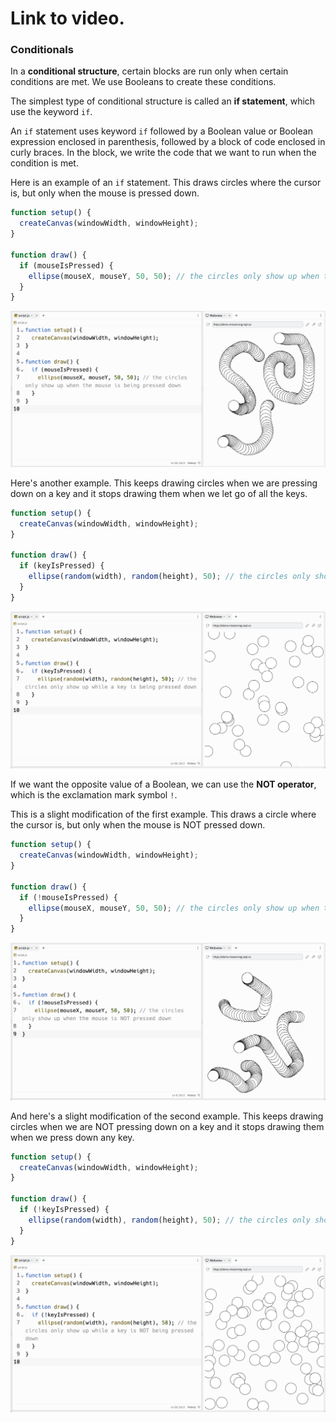# Link to video.

### Conditionals

In a **conditional structure**, certain blocks are run only when certain conditions are met. We use Booleans to create these conditions.

The simplest type of conditional structure is called an **if statement**, which use the keyword `if`.

An `if` statement uses keyword `if` followed by a Boolean value or Boolean expression enclosed in parenthesis, followed by a block of code enclosed in curly braces. In the block, we write the code that we want to run when the condition is met. 

Here is an example of an `if` statement. This draws circles where the cursor is, but only when the mouse is pressed down.

```js
function setup() {
  createCanvas(windowWidth, windowHeight);
}

function draw() {
  if (mouseIsPressed) { 
    ellipse(mouseX, mouseY, 50, 50); // the circles only show up when the mouse is being pressed down
  }
}
```

![](../../Images/Conditional__1.png)

Here's another example. This keeps drawing circles when we are pressing down on a key and it stops drawing them when we let go of all the keys.

```js
function setup() {
  createCanvas(windowWidth, windowHeight);
}

function draw() {
  if (keyIsPressed) { 
    ellipse(random(width), random(height), 50); // the circles only show up while a key is being pressed down
  }
}
```

![](../../Images/Conditional__2.png)


If we want the opposite value of a Boolean, we can use the **NOT operator**, which is the exclamation mark symbol `!`.

This is a slight modification of the first example. This draws a circle where the cursor is, but only when the mouse is NOT pressed down.

```js
function setup() {
  createCanvas(windowWidth, windowHeight);
}

function draw() {
  if (!mouseIsPressed) { 
    ellipse(mouseX, mouseY, 50, 50); // the circles only show up when the mouse is NOT pressed down
  }
}
```

![](../../Images/Conditional__3.png)

And here's a slight modification of the second example. This keeps drawing circles when we are NOT pressing down on a key and it stops drawing them when we press down any key.

```js
function setup() {
  createCanvas(windowWidth, windowHeight);
}

function draw() {
  if (!keyIsPressed) { 
    ellipse(random(width), random(height), 50); // the circles only show up while a key is NOT being pressed down
  }
}
```

![](../../Images/Conditional4.png)
